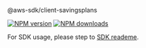 @aws-sdk/client-savingsplans

[![NPM version](https://img.shields.io/npm/v/@aws-sdk/client-savingsplans/preview.svg)](https://www.npmjs.com/package/@aws-sdk/client-savingsplans)
[![NPM downloads](https://img.shields.io/npm/dm/@aws-sdk/client-savingsplans.svg)](https://www.npmjs.com/package/@aws-sdk/client-savingsplans)

For SDK usage, please step to [SDK reademe](https://github.com/aws/aws-sdk-js-v3).
